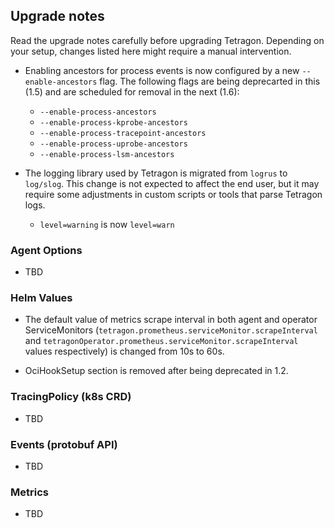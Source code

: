 ## Upgrade notes

Read the upgrade notes carefully before upgrading Tetragon.
Depending on your setup, changes listed here might require a manual intervention.

* Enabling ancestors for process events is now configured by a new `--enable-ancestors` flag.
  The following flags are being deprecarted in this (1.5) and are scheduled for removal in the next (1.6):
   * `--enable-process-ancestors`
   * `--enable-process-kprobe-ancestors`
   * `--enable-process-tracepoint-ancestors`
   * `--enable-process-uprobe-ancestors`
   * `--enable-process-lsm-ancestors`

* The logging library used by Tetragon is migrated from `logrus` to `log/slog`.
  This change is not expected to affect the end user, but it may require some adjustments in custom scripts or tools
  that parse Tetragon logs.
  * `level=warning` is now `level=warn`

### Agent Options

* TBD

### Helm Values

* The default value of metrics scrape interval in both agent and operator
  ServiceMonitors (`tetragon.prometheus.serviceMonitor.scrapeInterval` and
  `tetragonOperator.prometheus.serviceMonitor.scrapeInterval` values
  respectively) is changed from 10s to 60s.

* OciHookSetup section is removed after being deprecated in 1.2.

### TracingPolicy (k8s CRD)

* TBD

### Events (protobuf API)

* TBD

### Metrics

* TBD
